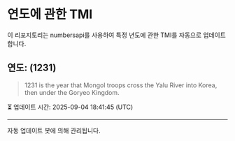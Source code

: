 
# 연도에 관한 TMI

이 리포지토리는 numbersapi를 사용하여 특정 년도에 관한 TMI를 자동으로 업데이트합니다.

## 연도: (1231)
> 1231 is the year that Mongol troops cross the Yalu River into Korea, then under the Goryeo Kingdom.

⏳ 업데이트 시간: 2025-09-04 18:41:45 (UTC)

---
자동 업데이트 봇에 의해 관리됩니다.
